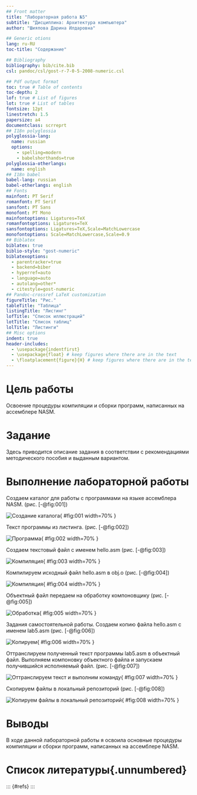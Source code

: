 ```yaml
---
## Front matter
title: "Лабораторная работа №5"
subtitle: "Дисциплина: Архитектура компьютера"
author: "Шияпова Дарина Илдаровна"

## Generic otions
lang: ru-RU
toc-title: "Содержание"

## Bibliography
bibliography: bib/cite.bib
csl: pandoc/csl/gost-r-7-0-5-2008-numeric.csl

## Pdf output format
toc: true # Table of contents
toc-depth: 2
lof: true # List of figures
lot: true # List of tables
fontsize: 12pt
linestretch: 1.5
papersize: a4
documentclass: scrreprt
## I18n polyglossia
polyglossia-lang:
  name: russian
  options:
	- spelling=modern
	- babelshorthands=true
polyglossia-otherlangs:
  name: english
## I18n babel
babel-lang: russian
babel-otherlangs: english
## Fonts
mainfont: PT Serif
romanfont: PT Serif
sansfont: PT Sans
monofont: PT Mono
mainfontoptions: Ligatures=TeX
romanfontoptions: Ligatures=TeX
sansfontoptions: Ligatures=TeX,Scale=MatchLowercase
monofontoptions: Scale=MatchLowercase,Scale=0.9
## Biblatex
biblatex: true
biblio-style: "gost-numeric"
biblatexoptions:
  - parentracker=true
  - backend=biber
  - hyperref=auto
  - language=auto
  - autolang=other*
  - citestyle=gost-numeric
## Pandoc-crossref LaTeX customization
figureTitle: "Рис."
tableTitle: "Таблица"
listingTitle: "Листинг"
lofTitle: "Список иллюстраций"
lotTitle: "Список таблиц"
lolTitle: "Листинги"
## Misc options
indent: true
header-includes:
  - \usepackage{indentfirst}
  - \usepackage{float} # keep figures where there are in the text
  - \floatplacement{figure}{H} # keep figures where there are in the text
---
```


# Цель работы

Освоение процедуры компиляции и сборки программ, написанных на ассемблере NASM.

# Задание

Здесь приводится описание задания в соответствии с рекомендациями
методического пособия и выданным вариантом.


# Выполнение лабораторной работы

Создаем каталог для работы с программами на языке ассемблера NASM. (рис. [-@fig:001])

![Создание каталога](image/1.png){ #fig:001 width=70% }

Текст программы из листинга. (рис. [-@fig:002])

![Программа](image/2.png){ #fig:002 width=70% }

Создаем текстовый файл с именем hello.asm (рис. [-@fig:003])

![Компиляция](image/3.png){ #fig:003 width=70% }

Компилируем исходный файл hello.asm в obj.o (рис. [-@fig:004])

![Компиляция](image/4.png){ #fig:004 width=70% }

Объектный файл передаем на обработку компоновщику (рис. [-@fig:005])

![Обработка](image/5.png){ #fig:005 width=70% }

Задания самостоятельной работы. Создаем копию файла hello.asm  с именем lab5.asm (рис. [-@fig:006])

![Копируем](image/6.png){ #fig:006 width=70% }

Оттранслируем полученный текст программы lab5.asm в объектный файл. Выполняем компоновку объектного файла и запускаем получившийся исполняемый файл. (рис. [-@fig:007])

![Оттранслируем текст и выполним команду](image/7.png){ #fig:007 width=70% }

Скопируем файлы в локальный репозиторий (рис. [-@fig:008])

![Копируем файлы в локальный репозиторий](image/8.png){ #fig:008 width=70% }



# Выводы

В ходе данной лабораторной работы я освоила основные процедуры компиляции и сборки программ, написанных на ассемблере NASM.

# Список литературы{.unnumbered}

::: {#refs}
:::

